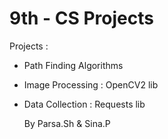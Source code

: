 # 9th - CS Projects

Projects :

- Path Finding Algorithms

- Image Processing : OpenCV2 lib

- Data Collection : Requests lib

    By Parsa.Sh & Sina.P
